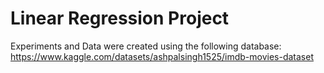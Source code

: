 # Linear Regression Project
Experiments and Data were created using the following database: https://www.kaggle.com/datasets/ashpalsingh1525/imdb-movies-dataset
